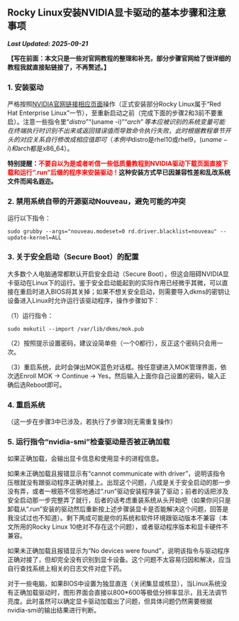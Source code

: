 ## Rocky Linux安装NVIDIA显卡驱动的基本步骤和注意事项

***Last Updated: 2025-09-21***

**【写在前面：本文只是一些对官网教程的整理和补充，部分步骤官网给了很详细的教程我就直接贴链接了，不再赘述。】**

### 1. 安装驱动

严格按照[NVIDIA官网链接相应页面](https://docs.nvidia.com/datacenter/tesla/driver-installation-guide)操作（正式安装部分Rocky Linux属于“Red Hat Enterprise Linux”一节），至重新启动之前（完成下面的步骤2和3前不要重启）。注意一些指令里“$distro”“$(uname -i)”“$arch”等本应被识别的系统变量可能在终端执行时识别不出来或返回错误值而导致命令执行失败，此时根据教程章节开头的对应关系自行修改成相应值即可（本例中$distro是rhel10或rhel9，$(uname -i)和$arch都是x86_64）。

**特别提醒：<font color=red>不要自以为是或者听信一些低质量教程到NVIDIA驱动下载页面直接下载和运行“.run”后缀的程序来安装驱动！</font>这种安装方式早已因兼容性差和乱改系统文件而闻名遐迩。**


### 2. 禁用系统自带的开源驱动Nouveau，避免可能的冲突

运行以下指令：
```
sudo grubby --args="nouveau.modeset=0 rd.driver.blacklist=nouveau" --update-kernel=ALL
```

### 3. 关于安全启动（Secure Boot）的配置

大多数个人电脑通常都默认开启安全启动（Secure Boot），但这会阻碍NVIDIA显卡驱动在Linux下的运行。鉴于安全启动能起到的实际作用已经微乎其微，可以直接在重启时进入BIOS将其关掉；如果不想关安全启动，则需要导入dkms的密钥让设备进入Linux时允许运行该驱动程序，操作步骤如下：

（1）运行指令：
```
sudo mokutil --import /var/lib/dkms/mok.pub
```

（2）按照提示设置密码，建议设简单些（一个0都行），反正这个密码只会用一次。

（3）重启系统，此时会弹出MOK蓝色对话框。按任意键进入MOK管理界面，依次选Enroll MOK → Continue → Yes，然后输入上面你自己设置的密码，输入正确后选Reboot即可。


### 4. 重启系统

（这一步在步骤3中已涉及，若执行了步骤3则无需重复操作）

### 5. 运行指令“nvidia-smi”检查驱动是否被正确加载

如果正确加载，会输出显卡信息和使用显卡的进程信息。

如果未正确加载且报错显示有“cannot communicate with driver”，说明该指令压根就没有跟驱动程序正确对接上。出现这个问题，八成是关于安全启动的那一步没有弄，或者一根筋不信邪地通过“.run”驱动安装程序装了驱动；前者的话把涉及安全启动那一步完整弄了就行，后者的话考虑重装系统从头开始吧（如果你问只是卸载从“.run”安装的驱动然后重新按上述步骤装显卡是否能解决这个问题，回答是我没试过也不知道）。剩下两成可能是你的系统和软件环境跟驱动版本不兼容（本文所用的Rocky Linux 10绝对不存在这个问题），或者驱动程序版本和显卡硬件不兼容。

如果未正确加载且报错显示为“No devices were found”，说明该指令与驱动程序正确对接了，但却完全没有识别到显卡设备。这个问题不太容易归因和解决，应当自行查找系统上相关的日志文件对症下药。

对于一些电脑，如果BIOS中设置为独显直连（关闭集显或核显），当Linux系统没有正确加载驱动时，图形界面会直接以800*600等极低分辨率显示，且无法调节亮度。此时虽然可以确定显卡驱动加载出了问题，但具体问题仍然需要根据nvidia-smi的输出结果进行判断。



